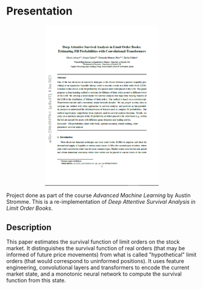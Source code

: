 # Presentation

<div align="center">
  <img src="figures/preview.PNG" alt="Main paper" width="300"/>
</div>

Project done as part of the course *Advanced Machine Learning* by Austin Stromme.
This is a re-implementation of *Deep Attentive Survival Analysis in Limit Order Books*.

## Description

This paper estimates the survival function of limit orders on the stock market.
It distinguishes the survival function of real orders (that may be informed of future price movements) from what is called "hypothetical" limit orders (that would correspond to uninformed positions).
It uses feature engineering, convolutional layers and transformers to encode the current market state, and a monotonic neural network to compute the survival function from this state.
